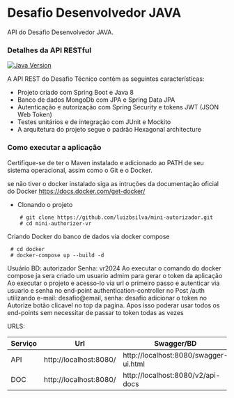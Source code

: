 # Desafio Desenvolvedor JAVA
API do Desafio Desenvolvedor JAVA.

### Detalhes da API RESTful
[![Java Version][java-image]][java-url]

A API REST  do Desafio Técnico contém as seguintes características:
* Projeto criado com Spring Boot e Java 8
* Banco de dados MongoDb com JPA e Spring Data JPA
* Autenticação e autorização com Spring Security e tokens JWT (JSON Web Token)
* Testes unitários e de integração com JUnit e Mockito
* A arquitetura do projeto segue o padrão Hexagonal architecture

### Como executar a aplicação
Certifique-se de ter o Maven instalado e adicionado ao PATH de seu sistema operacional, assim como o Git e o Docker.


 se não tiver o docker instalado siga as intruções da documentação oficial do Docker
    https://docs.docker.com/get-docker/
    

- Clonando o projeto
```
    # git clone https://github.com/luizbsilva/mini-autorizador.git
    # cd mini-authorizer-vr
```
Criando Docker do banco de dados via docker compose
```
 # cd docker
 # docker-compose up --build -d
```

Usuário BD: autorizador
Senha: vr2024
 Ao executar o comando do docker compose ja sera criado um usuario admim para gerar o token da aplicação
Ao executar o projeto e acesso-lo via url o primeiro passo e autenticar via usuario e senha no end-point authentication-controller no Post /auth
utilizando  e-mail: desafio@email, senha: desafio adicionar o token  no Autorize botão clicavel no top da pagina. 
Apos isso poderar usar todos os end-points sem necessitar de passar to token todas as vezes

URLS:

|Serviço|Url|Swagger/BD|
|-------|---|-------|
|API|http://localhost:8080/|http://localhost:8080/swagger-ui.html|
|DOC|http://localhost:8080/|http://localhost:8080/v2/api-docs|


[java-image]: https://img.shields.io/badge/Java-8-blue?style=flat-square
[java-url]: https://openjdk.java.net/